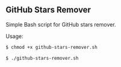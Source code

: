 ## GitHub Stars Remover

Simple Bash script for GitHub stars remover.

Usage:

```bash
$ chmod +x github-stars-remover.sh

$ ./github-stars-remover.sh

```
